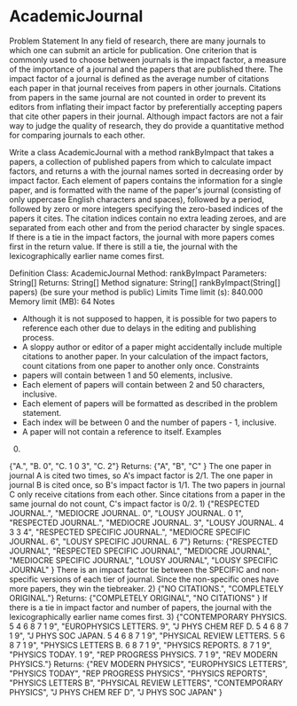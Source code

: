 # AcademicJournal
Problem Statement
In any field of research, there are many journals to which one can submit an article for publication. 
One criterion that is commonly used to choose between journals is the impact factor, 
a measure of the importance of a journal and the papers that are published there. 
The impact factor of a journal is defined as the average number of citations each paper in that journal 
receives from papers in other journals. Citations from papers in the same journal are not counted in order 
to prevent its editors from inflating their impact factor by preferentially accepting papers that cite other 
papers in their journal. Although impact factors are not a fair way to judge the quality of research, 
they do provide a quantitative method for comparing journals to each other.

Write a class AcademicJournal with a method rankByImpact that takes a papers, 
a collection of published papers from which to calculate impact factors, 
and returns a with the journal names sorted in decreasing order by impact factor. 
Each element of papers contains the information for a single paper, 
and is formatted with the name of the paper's journal (consisting of only uppercase English characters and spaces), 
followed by a period, followed by zero or more integers specifying the zero-based indices of the papers it cites. 
The citation indices contain no extra leading zeroes, and are separated from each other and from the period character by single spaces. 
If there is a tie in the impact factors, the journal with more papers comes first in the return value. 
 If there is still a tie, the journal with the lexicographically earlier name comes first.

Definition
Class: AcademicJournal
Method: rankByImpact
Parameters: String[]
Returns: String[]
Method signature: String[] rankByImpact(String[] papers)
(be sure your method is public)
Limits
Time limit (s): 840.000
Memory limit (MB): 64
Notes
- Although it is not supposed to happen, it is possible for two papers to reference each other 
due to delays in the editing and publishing process.
- A sloppy author or editor of a paper might accidentally include multiple citations to another paper. 
In your calculation of the impact factors, count citations from one paper to another only once.
Constraints
- papers will contain between 1 and 50 elements, inclusive.
- Each element of papers will contain between 2 and 50 characters, inclusive.
- Each element of papers will be formatted as described in the problem statement.
- Each index will be between 0 and the number of papers - 1, inclusive.
- A paper will not contain a reference to itself.
Examples
0)
{"A.", "B. 0", "C. 1 0 3", "C. 2"}
Returns: {"A", "B", "C" }
The one paper in journal A is cited two times, so A's impact factor is 2/1. The one paper in journal B is 
cited once, so B's impact factor is 1/1. The two papers in journal C only receive citations from each other. 
Since citations from a paper in the same journal do not count, C's impact factor is 0/2.
1)
{"RESPECTED JOURNAL.", "MEDIOCRE JOURNAL. 0", "LOUSY JOURNAL. 0 1", "RESPECTED JOURNAL.", 
"MEDIOCRE JOURNAL. 3", "LOUSY JOURNAL. 4 3 3 4", "RESPECTED SPECIFIC JOURNAL.", 
"MEDIOCRE SPECIFIC JOURNAL. 6", "LOUSY SPECIFIC JOURNAL. 6 7"}
Returns: {"RESPECTED JOURNAL", "RESPECTED SPECIFIC JOURNAL", "MEDIOCRE JOURNAL", 
"MEDIOCRE SPECIFIC JOURNAL", "LOUSY JOURNAL", "LOUSY SPECIFIC JOURNAL" }
There is an impact factor tie between the SPECIFIC and non-specific versions of each tier of journal. 
Since the non-specific ones have more papers, they win the tiebreaker.
2)
{"NO CITATIONS.", "COMPLETELY ORIGINAL."}
Returns: {"COMPLETELY ORIGINAL", "NO CITATIONS" }
If there is a tie in impact factor and number of papers, the journal with the lexicographically 
earlier name comes first.
3)
{"CONTEMPORARY PHYSICS. 5 4 6 8 7 1 9", "EUROPHYSICS LETTERS. 9", "J PHYS CHEM REF D. 5 4 6 8 7 1 9", 
"J PHYS SOC JAPAN. 5 4 6 8 7 1 9", "PHYSICAL REVIEW LETTERS. 5 6 8 7 1 9", "PHYSICS LETTERS B. 6 8 7 1 9", 
"PHYSICS REPORTS. 8 7 1 9", "PHYSICS TODAY. 1 9", "REP PROGRESS PHYSICS. 7 1 9", "REV MODERN PHYSICS."}
Returns: {"REV MODERN PHYSICS", "EUROPHYSICS LETTERS", "PHYSICS TODAY", "REP PROGRESS PHYSICS", "PHYSICS REPORTS", 
"PHYSICS LETTERS B", "PHYSICAL REVIEW LETTERS", "CONTEMPORARY PHYSICS", "J PHYS CHEM REF D", "J PHYS SOC JAPAN" }
